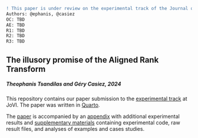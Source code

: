 ```diff
! This paper is under review on the experimental track of the Journal of Visualization and Interaction.
Authors: @ephanis, @casiez
OC: TBD
AE: TBD
R1: TBD
R2: TBD
R3: TBD
```

## The illusory promise of the Aligned Rank Transform

##### Theophanis Tsandilas and Géry Casiez, 2024

This repository contains our paper submission to the [experimental track](https://www.journalovi.org/submit.html#experimental)
at JoVI. The paper was written in [Quarto](https://quarto.org/). 

The [paper](https://www.journalovi.org/2024-tsandilas-ranktransforms) is accompanied by an [appendix](https://www.journalovi.org/2024-tsandilas-ranktransforms/appendix.html) with additional experimental results and [supplementary materials](https://github.com/journalovi/2024-tsandilas-ranktransforms/tree/main/supplementary) containing experimental code, raw result files, and analyses of examples and cases studies. 
